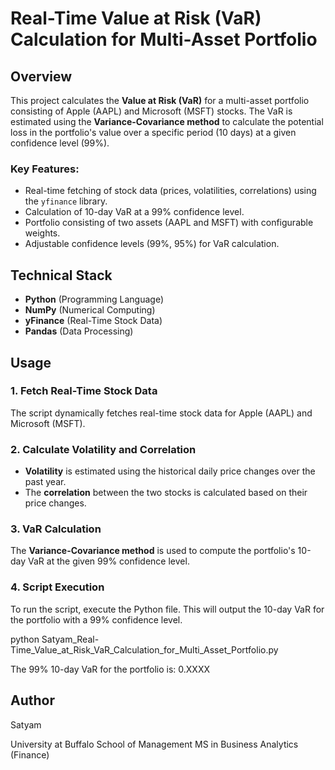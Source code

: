 # Real-Time Value at Risk (VaR) Calculation for Multi-Asset Portfolio

## Overview

This project calculates the **Value at Risk (VaR)** for a multi-asset portfolio consisting of Apple (AAPL) and Microsoft (MSFT) stocks. The VaR is estimated using the **Variance-Covariance method** to calculate the potential loss in the portfolio's value over a specific period (10 days) at a given confidence level (99%).

### Key Features:
- Real-time fetching of stock data (prices, volatilities, correlations) using the `yfinance` library.
- Calculation of 10-day VaR at a 99% confidence level.
- Portfolio consisting of two assets (AAPL and MSFT) with configurable weights.
- Adjustable confidence levels (99%, 95%) for VaR calculation.

## Technical Stack
- **Python** (Programming Language)
- **NumPy** (Numerical Computing)
- **yFinance** (Real-Time Stock Data)
- **Pandas** (Data Processing)

## Usage

### 1. Fetch Real-Time Stock Data
The script dynamically fetches real-time stock data for Apple (AAPL) and Microsoft (MSFT).

### 2. Calculate Volatility and Correlation
- **Volatility** is estimated using the historical daily price changes over the past year.
- The **correlation** between the two stocks is calculated based on their price changes.

### 3. VaR Calculation
The **Variance-Covariance method** is used to compute the portfolio's 10-day VaR at the given 99% confidence level.

### 4. Script Execution

To run the script, execute the Python file. This will output the 10-day VaR for the portfolio with a 99% confidence level.

python Satyam_Real-Time_Value_at_Risk_VaR_Calculation_for_Multi_Asset_Portfolio.py

The 99% 10-day VaR for the portfolio is: 0.XXXX

## Author
Satyam

University at Buffalo
School of Management
MS in Business Analytics (Finance)
